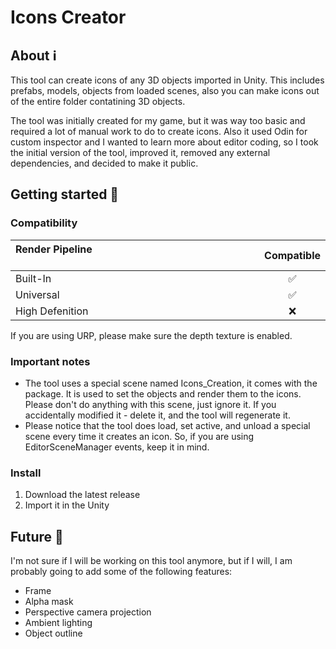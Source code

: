 # Icons Creator

## About :information_source:

This tool can create icons of any 3D objects imported in Unity. This includes prefabs, models, objects from loaded scenes, also you can make icons out of the entire folder contatining 3D objects.

The tool was initially created for my game, but it was way too basic and required a lot of manual work to do to create icons. Also it used Odin for custom inspector and I wanted to learn more about editor coding, so I took the initial version of the tool, improved it, removed any external dependencies, and decided to make it public.

## Getting started :rocket:

### Compatibility

| Render Pipeline &nbsp;&nbsp;&nbsp;&nbsp;&nbsp;&nbsp;&nbsp;&nbsp;&nbsp;&nbsp;&nbsp;&nbsp;&nbsp;&nbsp;&nbsp;&nbsp;&nbsp;&nbsp;&nbsp;&nbsp;&nbsp;&nbsp;&nbsp;&nbsp;&nbsp;&nbsp;&nbsp;&nbsp;&nbsp;&nbsp;&nbsp;&nbsp;&nbsp;&nbsp;&nbsp;&nbsp;&nbsp;&nbsp;&nbsp;&nbsp;&nbsp;&nbsp;&nbsp;&nbsp;&nbsp;&nbsp;&nbsp;&nbsp;&nbsp;&nbsp;&nbsp;&nbsp;&nbsp;&nbsp;&nbsp;&nbsp;&nbsp;&nbsp;&nbsp;&nbsp;&nbsp;&nbsp;&nbsp;&nbsp;&nbsp;&nbsp;&nbsp;&nbsp;&nbsp;&nbsp;&nbsp;&nbsp;&nbsp;&nbsp;&nbsp;&nbsp;&nbsp;&nbsp;&nbsp;&nbsp;&nbsp;&nbsp;&nbsp;&nbsp;&nbsp;&nbsp;&nbsp;	| Compatible 					|
| :----------- 			| :-----------: 			|
| Built-In    			| :white_check_mark: 	|
| Universal   			| :white_check_mark: 	|
| High Defenition   | :x: 								|

If you are using URP, please make sure the depth texture is enabled.

### Important notes

- The tool uses a special scene named Icons_Creation, it comes with the package. It is used to set the objects and render them to the icons. Please don't do anything with this scene, just ignore it. If you accidentally modified it - delete it, and the tool will regenerate it.
- Please notice that the tool does load, set active, and unload a special scene every time it creates an icon. So, if you are using EditorSceneManager events, keep it in mind.

### Install

1. Download the latest release
2. Import it in the Unity

## Future :crystal_ball:

I'm not sure if I will be working on this tool anymore, but if I will, I am probably going to add some of the following features:
- Frame
- Alpha mask
- Perspective camera projection
- Ambient lighting
- Object outline
